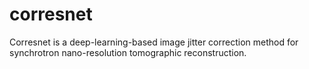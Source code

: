 # corresnet
Corresnet is a deep-learning-based image jitter correction method for synchrotron nano-resolution tomographic reconstruction.
